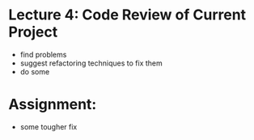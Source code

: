 # Lecture 4: Code Review of Current Project

<!-- TODO: we need a goal of some sort for why we need to improve the project: e.g. add a new vm -->

* find problems
* suggest refactoring techniques to fix them
* do some

# Assignment:

* some tougher fix
